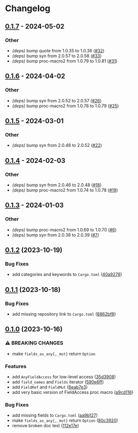 # Changelog

## [0.1.7](https://github.com/martinohmann/field_access/compare/field_access_derive-v0.1.6...field_access_derive-v0.1.7) - 2024-05-02

### Other
- *(deps)* bump quote from 1.0.35 to 1.0.36 ([#32](https://github.com/martinohmann/field_access/pull/32))
- *(deps)* bump syn from 2.0.57 to 2.0.58 ([#33](https://github.com/martinohmann/field_access/pull/33))
- *(deps)* bump proc-macro2 from 1.0.79 to 1.0.81 ([#31](https://github.com/martinohmann/field_access/pull/31))

## [0.1.6](https://github.com/martinohmann/field_access/compare/field_access_derive-v0.1.5...field_access_derive-v0.1.6) - 2024-04-02

### Other
- *(deps)* bump syn from 2.0.52 to 2.0.57 ([#26](https://github.com/martinohmann/field_access/pull/26))
- *(deps)* bump proc-macro2 from 1.0.78 to 1.0.79 ([#25](https://github.com/martinohmann/field_access/pull/25))

## [0.1.5](https://github.com/martinohmann/field_access/compare/field_access_derive-v0.1.4...field_access_derive-v0.1.5) - 2024-03-01

### Other
- *(deps)* bump syn from 2.0.48 to 2.0.52 ([#22](https://github.com/martinohmann/field_access/pull/22))

## [0.1.4](https://github.com/martinohmann/field_access/compare/field_access_derive-v0.1.3...field_access_derive-v0.1.4) - 2024-02-03

### Other
- *(deps)* bump syn from 2.0.46 to 2.0.48 ([#18](https://github.com/martinohmann/field_access/pull/18))
- *(deps)* bump proc-macro2 from 1.0.74 to 1.0.78 ([#19](https://github.com/martinohmann/field_access/pull/19))

## [0.1.3](https://github.com/martinohmann/field_access/compare/field_access_derive-v0.1.2...field_access_derive-v0.1.3) - 2024-01-03

### Other
- *(deps)* bump proc-macro2 from 1.0.69 to 1.0.70 ([#6](https://github.com/martinohmann/field_access/pull/6))
- *(deps)* bump syn from 2.0.38 to 2.0.39 ([#7](https://github.com/martinohmann/field_access/pull/7))

## [0.1.2](https://github.com/martinohmann/field_access/compare/field_access_derive-v0.1.1...field_access_derive-v0.1.2) (2023-10-19)


### Bug Fixes

* add categories and keywords to `Cargo.toml` ([40a9278](https://github.com/martinohmann/field_access/commit/40a9278c280d8adf1a91f9d6d2736fc4ca2a23b2))

## [0.1.1](https://github.com/martinohmann/field_access/compare/field_access_derive-v0.1.0...field_access_derive-v0.1.1) (2023-10-18)


### Bug Fixes

* add missing repository link to `Cargo.toml` ([8862bf8](https://github.com/martinohmann/field_access/commit/8862bf8a890179a10605ee2e8aac36294322895e))

## [0.1.0](https://github.com/martinohmann/field_access/compare/field_access_derive-v0.0.1...field_access_derive-v0.1.0) (2023-10-16)


### ⚠ BREAKING CHANGES

* make `fields_as_any{,_mut}` return `Option`

### Features

* add `AnyFieldAccess` for low-level access ([35d3908](https://github.com/martinohmann/field_access/commit/35d3908e75f7f633b99764daa867db1397d220d3))
* add `field_names` and `Fields` iterator ([590e6ff](https://github.com/martinohmann/field_access/commit/590e6ff7805fe198a5949e59fe5bb1d7b737d01e))
* add `FieldRef` and `FieldMut` ([6eab7e3](https://github.com/martinohmann/field_access/commit/6eab7e379c439f02fd9ec40064472782c9371cc6))
* add very basic version of FieldAccess proc macro ([a9cd116](https://github.com/martinohmann/field_access/commit/a9cd116e31832786c952b562abb565707069176d))


### Bug Fixes

* add missing fields to `Cargo.toml` ([aa9b127](https://github.com/martinohmann/field_access/commit/aa9b1271fae580e42ac49d29260289af1f5b7b72))
* make `fields_as_any{,_mut}` return `Option` ([80c3920](https://github.com/martinohmann/field_access/commit/80c3920d7e8b2df7db191e6df16af30528395f42))
* remove broken doc test ([112e17e](https://github.com/martinohmann/field_access/commit/112e17e5b34eb9ac114ec5353bc0a66f12c02e99))
